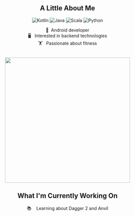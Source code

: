 <h2 align="center">A Little About Me</h2>

<div align="center">
  
  ![Kotlin](https://img.shields.io/badge/Kotlin-Proficient-brightgreen)
  ![Java](https://img.shields.io/badge/Java-Proficient-brightgreen)
  ![Scala](https://img.shields.io/badge/Scala-Capable-yellow)
  ![Python](https://img.shields.io/badge/Python-Familiar-lightgray)
</div>

<div align="center">
  📱&nbsp;&nbsp;Android developer
  <br>
  🖥️&nbsp;&nbsp;&nbsp;Interested in backend technologies
  <br>
  🏋️&nbsp;&nbsp;&nbsp;Passionate about fitness
</div>
<br>
<p align="center">
<!--   <i>Stats below don't include all work for private entities</i> -->
<!--   <br> -->
<!--   <img width="400" src="https://github-readme-stats.vercel.app/api?username=MackHartley&count_private=true&show_icons=true&theme=dark" /> -->
<!--   <br> -->
  <img width="400" src="https://github-readme-stats.vercel.app/api/top-langs/?username=MackHartley&layout=compact&theme=dark&hide=c%2b%2b,Makefile,Jupyter%20Notebook,CMake,C,xslt,html,CUDA,Swift,Shell,CSS,PHP,Ruby,JavaScript,Batchfile" />
</p>
<h2 align="center">What I'm Currently Working On</h2>
<p align="center">
  📚&nbsp;&nbsp;&nbsp;&nbsp;Learning about Dagger 2 and Anvil
</p>
